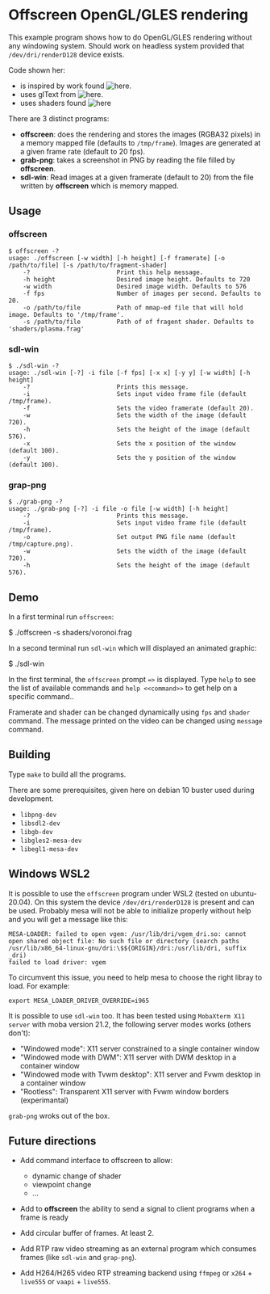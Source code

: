 # Offscreen OpenGL/GLES rendering

This example program shows how to do OpenGL/GLES rendering without any windowing system.
Should work on headless system provided that `/dev/dri/renderD128` device exists.

Code shown her:

* is inspired by work found ![here](https://github.com/elima/gpu-playground.git).
* uses glText from ![here](https://github.com/vallentin/glText.git).
* uses shaders found ![here](https://glslsandbox.com)


There are 3 distinct programs:

* **offscreen**: does the rendering and stores the images (RGBA32 pixels) in a memory mapped file (defaults to `/tmp/frame`). Images are generated at a given frame rate (default to 20 fps).
* **grab-png**: takes a screenshot in PNG by reading the file filled by **offscreen**.
* **sdl-win**: Read images at a given framerate (default to 20) from the file written by **offscreen** which is memory mapped.

## Usage

### offscreen

    $ offscreen -?
    usage: ./offscreen [-w width] [-h height] [-f framerate] [-o /path/to/file] [-s /path/to/fragment-shader]
        -?                        Print this help message.
        -h height                 Desired image height. Defaults to 720
        -w width                  Desired image width. Defaults to 576
        -f fps                    Number of images per second. Defaults to 20.
        -o /path/to/file          Path of mmap-ed file that will hold image. Defaults to '/tmp/frame'.
        -s /path/to/file          Path of of fragent shader. Defaults to 'shaders/plasma.frag'

### sdl-win

    $ ./sdl-win -?
    usage: ./sdl-win [-?] -i file [-f fps] [-x x] [-y y] [-w width] [-h height]
        -?                        Prints this message.
        -i                        Sets input video frame file (default /tmp/frame).
        -f                        Sets the video framerate (default 20).
        -w                        Sets the width of the image (default 720).
        -h                        Sets the height of the image (default 576).
        -x                        Sets the x position of the window (default 100).
        -y                        Sets the y position of the window (default 100).

### grap-png

    $ ./grab-png -?
    usage: ./grab-png [-?] -i file -o file [-w width] [-h height]
        -?                        Prints this message.
        -i                        Sets input video frame file (default /tmp/frame).
        -o                        Set output PNG file name (default /tmp/capture.png).
        -w                        Sets the width of the image (default 720).
        -h                        Sets the height of the image (default 576).

## Demo

In a first terminal run `offscreen`:

   $ ./offscreen -s shaders/voronoi.frag


In a second terminal run `sdl-win` which will displayed an animated graphic:

   $ ./sdl-win

In the first terminal, the `offscreen` prompt `=>` is displayed.
Type `help` to see the list of available commands and `help <<command>>` to get help on a specific command..

Framerate and shader can be changed dynamically using `fps` and `shader` command.
The message printed on the video can be changed using `message` command.


## Building

Type `make` to build all the programs.

There are some prerequisites, given here on debian 10 buster used during development.

* `libpng-dev`
* `libsdl2-dev`
* `libgb-dev`
* `libgles2-mesa-dev`
* `libegl1-mesa-dev`

## Windows WSL2

It is possible to use the `offscreen` program under WSL2 (tested on ubuntu-20.04).
On this system the device `/dev/dri/renderD128` is present and can be used.
Probably mesa will not be able to initialize properly without help and you will get a message like this:

    MESA-LOADER: failed to open vgem: /usr/lib/dri/vgem_dri.so: cannot open shared object file: No such file or directory (search paths /usr/lib/x86_64-linux-gnu/dri:\$${ORIGIN}/dri:/usr/lib/dri, suffix _dri)
    failed to load driver: vgem

To circumvent this issue, you need to help mesa to choose the right libray to load. For example:

    export MESA_LOADER_DRIVER_OVERRIDE=i965

It is possible to use `sdl-win` too. It has been tested using `MobaXterm X11 server` with moba version 21.2, the following server modes works (others don't):

* "Windowed mode": X11 server constrained to a single container window
* "Windowed mode with DWM": X11 server with DWM desktop in a container window
* "Windowed mode with Tvwm desktop": X11 server and Fvwm desktop in a container window
* "Rootless": Transparent X11 server with Fvwm window borders (experimantal)

`grab-png` wroks out of the box.

## Future directions

* Add command interface to offscreen to allow:

   * dynamic change of shader
   * viewpoint change
   * ...

* Add to **offscreen** the ability to send a signal to client programs when a frame is ready
* Add circular buffer of frames. At least 2.
* Add RTP raw video streaming as an external program which consumes frames (like `sdl-win` and `grap-png`).
* Add H264/H265 video RTP streaming backend using `ffmpeg` or `x264` + `live555` or `vaapi` + `live555`.




